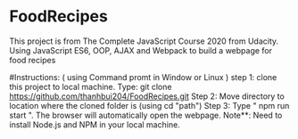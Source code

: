 # FoodRecipes
This project is from The Complete JavaScript Course 2020 from Udacity. Using JavaScript ES6, OOP, AJAX and Webpack to build a webpage for food recipes 

#Instructions: ( using Command promt in Window or Linux )
step 1: clone this project to local machine. Type: git clone https://github.com/thanhbui204/FoodRecipes.git
Step 2: Move directory to location where the cloned folder is (using cd "path")
Step 3: Type " npm run start ". The browser will automatically open the webpage. 
Note**: Need to install Node.js and NPM in your local machine. 
